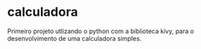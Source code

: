 # calculadora
Primeiro projeto utlizando o python com a biblioteca kivy, para o desenvolvimento de uma calculadora simples.
